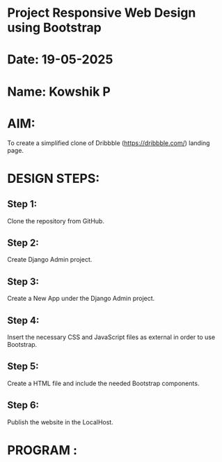 # Project Responsive Web Design using Bootstrap
# Date: 19-05-2025
# Name: Kowshik P 
# AIM:
To create a simplified clone of Dribbble (https://dribbble.com/) landing page.

# DESIGN STEPS:
## Step 1:
Clone the repository from GitHub.

## Step 2:
Create Django Admin project.

## Step 3:
Create a New App under the Django Admin project.

## Step 4:
Insert the necessary CSS and JavaScript files as external in order to use Bootstrap.

## Step 5:
Create a HTML file and include the needed Bootstrap components.

## Step 6:
Publish the website in the LocalHost.

# PROGRAM :
<!DOCTYPE html>
<html lang="en">
<head>
    <meta charset="UTF-8">
    <meta name="viewport" content="width=device-width, initial-scale=1.0">
    <title>Kowshik's Jersey Shop</title>
    <!-- Bootstrap CSS -->
    <link href="https://cdn.jsdelivr.net/npm/bootstrap@5.3.3/dist/css/bootstrap.min.css" rel="stylesheet">
    <!-- Custom CSS -->
    <style>
        /* Vibrant Hero Section */
        .hero-section {
            background: linear-gradient(135deg, #ff4d4d, #1e90ff);
            padding: 6rem 0;
            color: white;
            text-shadow: 2px 2px 4px rgba(0,0,0,0.3);
            position: relative;
            overflow: hidden;
        }
        .hero-section::before {
            content: '';
            position: absolute;
            top: 0;
            left: 0;
            width: 100%;
            height: 100%;
            background: url('https://via.placeholder.com/1200x400?text=Jersey+Shop') center/cover no-repeat;
            opacity: 0.2;
            z-index: 0;
        }
        .hero-content {
            position: relative;
            z-index: 1;
        }

        /* Card Styling */
        .jersey-card {
            transition: transform 0.3s, box-shadow 0.3s;
            border: none;
            border-radius: 15px;
            overflow: hidden;
            box-shadow: 0 4px 15px rgba(0,0,0,0.1);
        }
        .jersey-card:hover {
            transform: translateY(-8px);
            box-shadow: 0 8px 25px rgba(0,0,0,0.2);
        }
        .card-img-top {
            height: 200px;
            object-fit: cover;
        }
        .price {
            color: #ff4d4d;
            font-weight: bold;
            font-size: 1.2rem;
        }

        /* Navbar Styling */
        .navbar {
            background: linear-gradient(to right, #dc3545, #007bff);
            padding: 0.5rem 0;
        }
        .navbar-brand {
            font-weight: bold;
            color: white !important;
            font-size: 1.5rem;
        }
        .nav-link {
            color: white !important;
            transition: color 0.3s;
        }
        .nav-link:hover {
            color: #ffd700 !important;
        }
        .btn-outline-danger {
            border-color: white;
            color: white;
        }
        .btn-outline-danger:hover {
            background-color: #ffd700;
            color: #dc3545;
            border-color: #ffd700;
        }

        /* Button Styling */
        .btn-danger {
            background: linear-gradient(45deg, #ff4d4d, #ff8c00);
            border: none;
            transition: transform 0.2s;
        }
        .btn-danger:hover {
            transform: scale(1.05);
            background: linear-gradient(45deg, #ff8c00, #ff4d4d);
        }
        .btn-outline-danger {
            transition: background-color 0.3s, color 0.3s;
        }
        .btn-outline-danger:hover {
            background-color: #ffd700;
            color: #dc3545;
        }

        /* Footer Styling */
        footer {
            background: linear-gradient(to right, #212529, #343a40);
            color: white;
        }

        /* Section Background */
        .showcase-section {
            background-color: #f8f9fa;
            padding: 5rem 0;
        }
    </style>
</head>
<body>
    <!-- Navigation Bar -->
    <nav class="navbar navbar-expand-lg">
        <div class="container">
            <a class="navbar-brand" href="#">Kowshik's Jersey Shop</a>
            <button class="navbar-toggler" type="button" data-bs-toggle="collapse" data-bs-target="#navbarNav" aria-controls="navbarNav" aria-expanded="false" aria-label="Toggle navigation">
                <span class="navbar-toggler-icon"></span>
            </button>
            <div class="collapse navbar-collapse" id="navbarNav">
                <ul class="navbar-nav ms-auto">
                    <li class="nav-item">
                        <a class="nav-link" href="#">Home</a>
                    </li>
                    <li class="nav-item">
                        <a class="nav-link" href="#">Shop</a>
                    </li>
                    <li class="nav-item">
                        <a class="nav-link" href="#">Categories</a>
                    </li>
                    <li class="nav-item">
                        <a class="nav-link" href="#">Contact</a>
                    </li>
                    <li class="nav-item">
                        <a class="nav-link btn btn-outline-danger ms-2" href="#">Cart</a>
                    </li>
                </ul>
            </div>
        </div>
    </nav>

    <!-- Hero Section -->
    <section class="hero-section text-center">
        <div class="container hero-content">
            <h1 class="display-4 fw-bold">Score Your Perfect Jersey!</h1>
            <p class="lead">Explore our premium collection of sports jerseys for every fan.</p>
            <a href="#" class="btn btn-danger btn-lg mt-3">Shop Now</a>
        </div>
    </section>

    <!-- Product Showcase Section -->
    <section class="showcase-section">
        <div class="container">
            <h2 class="text-center mb-5 fw-bold" style="color: #dc3545;">Featured Jerseys</h2>
            <div class="row row-cols-1 row-cols-md-3 g-4">
                <!-- Jersey Card 1 -->
                <div class="col">
                    <div class="card jersey-card">
                        <img src="C:\Users\admin\OneDrive\Desktop\10th project\image.png" class="card-img-top" alt="Jersey 1">
                        <div class="card-body">
                            <h5 class="card-title">Team Alpha Jersey</h5>
                            <p class="card-text">High-quality soccer jersey with breathable fabric.</p>
                            <p class="price">$49.99</p>
                            <a href="#" class="btn btn-outline-danger">Add to Cart</a>
                        </div>
                    </div>
                </div>
                <!-- Jersey Card 2 -->
                <div class="col">
                    <div class="card jersey-card">
                        <img src="C:\Users\admin\OneDrive\Desktop\10th project\image copy.png" class="card-img-top" alt="Jersey 2">
                        <div class="card-body">
                            <h5 class="card-title">Basketball Pro Jersey</h5>
                            <p class="card-text">Sleek design for basketball enthusiasts.</p>
                            <p class="price">$59.99</p>
                            <a href="#" class="btn btn-outline-danger">Add to Cart</a>
                        </div>
                    </div>
                </div>
                <!-- Jersey Card 3 -->
                <div class="col">
                    <div class="card jersey-card">
                        <img src="c:\Users\admin\OneDrive\Desktop\10th project\crc jr.jpg" class="card-img-top" alt="Jersey 3">
                        <div class="card-body">
                            <h5 class="card-title">Cricket Classic Jersey</h5>
                            <p class="card-text">Comfortable fit for cricket fans.</p>
                            <p class="price">$44.99</p>
                            <a href="#" class="btn btn-outline-danger">Add to Cart</a>
                        </div>
                    </div>
                </div>
                <!-- IPL Jersey Card -->
                <div class="col">
                    <div class="card jersey-card">
                        <img src="C:\Users\admin\OneDrive\Desktop\10th project\IPL CHN.jpg" class="card-img-top" alt="IPL Jersey">
                        <div class="card-body">
                            <h5 class="card-title">IPL Team Jersey</h5>
                            <p class="card-text">Official IPL jersey for passionate cricket fans.</p>
                            <p class="price">$54.99</p>
                            <a href="#" class="btn btn-outline-danger">Add to Cart</a>
                        </div>
                    </div>
                </div>
                <!-- India Cricket Jersey Card -->
                <div class="col">
                    <div class="card jersey-card">
                        <img src="C:\Users\admin\OneDrive\Desktop\10th project\IND JR.jpg" class="card-img-top" alt="India Cricket Jersey">
                        <div class="card-body">
                            <h5 class="card-title">India Cricket Jersey</h5>
                            <p class="card-text">Official Team India jersey for cricket enthusiasts.</p>
                            <p class="price">$59.99</p>
                            <a href="#" class="btn btn-outline-danger">Add to Cart</a>
                        </div>
                    </div>
                </div>
                <!-- Football Jersey Card -->
                <div class="col">
                    <div class="card jersey-card">
                        <img src="C:\Users\admin\OneDrive\Desktop\10th project\FOOTBALL.jpg" class="card-img-top" alt="Football Jersey">
                        <div class="card-body">
                            <h5 class="card-title">Pro Football Jersey</h5>
                            <p class="card-text">Dynamic football jersey for ultimate performance.</p>
                            <p class="price">$52.99</p>
                            <a href="#" class="btn btn-outline-danger">Add to Cart</a>
                        </div>
                    </div>
                </div>
            </div>
        </div>
    </section>

    <!-- Footer -->
    <footer class="py-4 text-center">
        <div class="container">
            <p>© 2025 Kowshik's Jersey Shop. Developed by KOWSHIK P (24900055).</p>
        </div>
    </footer>

    <!-- Bootstrap JS -->
    <script src="https://cdn.jsdelivr.net/npm/bootstrap@5.3.3/dist/js/bootstrap.bundle.min.js"></script>
</body>
</html>

# OUTPUT:
![image](https://github.com/user-attachments/assets/6900ebcb-ea5d-4e78-9a1a-e49fb19b8c89)
![image](https://github.com/user-attachments/assets/82c72daa-cc8f-413c-bbab-d4029a6bb046)

# RESULT:
The Project for responsive web design using Bootstrap is completed successfully.
